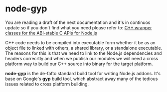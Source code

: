 # node-gyp

You are reading a draft of the next documentation and it's in continuos update so
if you don't find what you need please refer to: 
[C++ wrapper classes for the ABI-stable C APIs for Node.js](https://nodejs.github.io/node-addon-api/)

C++ code needs to be compiled into executable form whether it be as an object
file to linked with others, a shared library, or a standalone executable. The 
reasons for this is that we need to link to the Node.js dependencies and headers
correcrtly and when we publish our modules we wiil need a cross platform way to
build our C++ source into binary for the target platform.

**node-gyp** is the de-fafto standard build tool for writing Node.js addons. It's
base on Google's **gyp** build tool, which abstract away many of the tedious 
issues related to cross platform building.

